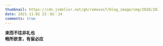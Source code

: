 ```yaml
---
thumbnail: https://cdn.jsdelivr.net/gh/removeif/blog_image/img/2020/20201030172738.png
date: 2021-11-02 23：02：14
comments: true
---
```


**来而不往非礼也**  
**畅所欲言，有留必应**
